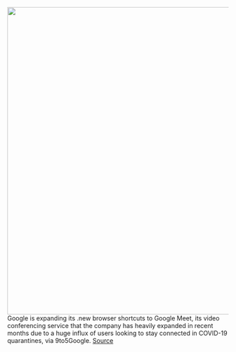 <img src='https://cdn.vox-cdn.com/thumbor/lhbGSTRPKtG2Qm0Fcr9DZ6d1UAA=/0x0:2000x1250/1200x800/filters:focal(840x465:1160x785)/cdn.vox-cdn.com/uploads/chorus_image/image/66958327/Google_Meet_1.max_2000x2000.0.png' width='700px' /><br/>
Google is expanding its .new browser shortcuts to Google Meet, its video conferencing service that the company has heavily expanded in recent months due to a huge influx of users looking to stay connected in COVID-19 quarantines, via 9to5Google.
<a href='https://www.theverge.com/2020/6/19/21296965/google-meet-dot-new-shortcut-quick-start-new-video-conferences-g-suite'> Source <a/>
